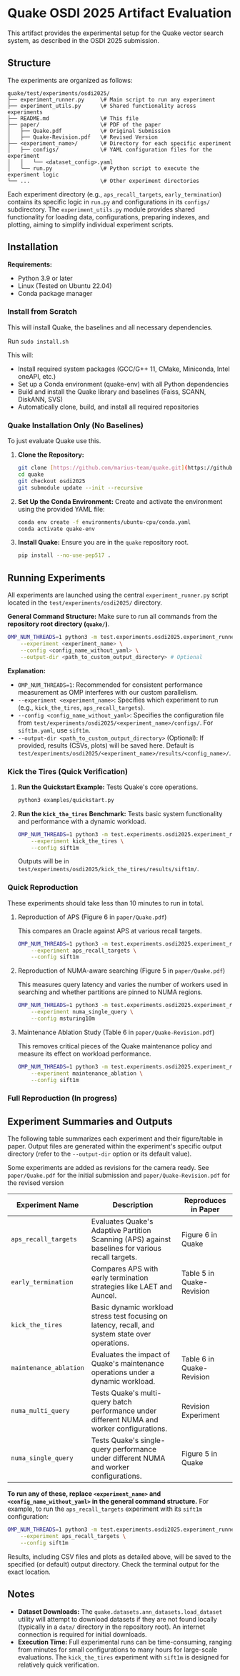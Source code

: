 
# Quake OSDI 2025 Artifact Evaluation

This artifact provides the experimental setup for the Quake vector search system, as described in the OSDI 2025 submission.

## Structure

The experiments are organized as follows:



```plaintext
quake/test/experiments/osdi2025/
├── experiment_runner.py     \# Main script to run any experiment
├── experiment_utils.py      \# Shared functionality across experiments
├── README.md                \# This file
├── paper/                   \# PDF of the paper
│   ├── Quake.pdf            \# Original Submission
│   ├── Quake-Revision.pdf   \# Revised Version
├── <experiment_name>/       \# Directory for each specific experiment
│   ├── configs/             \# YAML configuration files for the experiment
│   │   └── <dataset_config>.yaml
│   └── run.py               \# Python script to execute the experiment logic
└── ...                      \# Other experiment directories
```

Each experiment directory (e.g., `aps_recall_targets`, `early_termination`) contains its specific logic in `run.py` and configurations in its `configs/` subdirectory. The `experiment_utils.py` module provides shared functionality for loading data, configurations, preparing indexes, and plotting, aiming to simplify individual experiment scripts.

## Installation

**Requirements:**
- Python 3.9 or later
- Linux (Tested on Ubuntu 22.04)
- Conda package manager

### Install from Scratch

This will install Quake, the baselines and all necessary dependencies.

Run `sudo install.sh` 

This will:
- Install required system packages (GCC/G++ 11, CMake, Miniconda, Intel oneAPI, etc.)
- Set up a Conda environment (quake-env) with all Python dependencies
- Build and install the Quake library and baselines (Faiss, SCANN, DiskANN, SVS)
- Automatically clone, build, and install all required repositories

### Quake Installation Only (No Baselines)

To just evaluate Quake use this.

1.  **Clone the Repository:**
    ```bash
    git clone [https://github.com/marius-team/quake.git](https://github.com/marius-team/quake.git)
    cd quake
    git checkout osdi2025
    git submodule update --init --recursive
    
    ```

2.  **Set Up the Conda Environment:**
    Create and activate the environment using the provided YAML file:
    ```bash
    conda env create -f environments/ubuntu-cpu/conda.yaml
    conda activate quake-env
    ```

3.  **Install Quake:**
    Ensure you are in the `quake` repository root.
    ```bash
    pip install --no-use-pep517 .
    ```

## Running Experiments

All experiments are launched using the central `experiment_runner.py` script located in the `test/experiments/osdi2025/` directory.

**General Command Structure:**
Make sure to run all commands from the **repository root directory (`quake/`)**.

```bash
OMP_NUM_THREADS=1 python3 -m test.experiments.osdi2025.experiment_runner \
    --experiment <experiment_name> \
    --config <config_name_without_yaml> \
    --output-dir <path_to_custom_output_directory> # Optional
````

**Explanation:**

* `OMP_NUM_THREADS=1`: Recommended for consistent performance measurement as OMP interferes with our custom parallelism.
* `--experiment <experiment_name>`: Specifies which experiment to run (e.g., `kick_the_tires`, `aps_recall_targets`).
* `--config <config_name_without_yaml>`: Specifies the configuration file from `test/experiments/osdi2025/<experiment_name>/configs/`. For `sift1m.yaml`, use `sift1m`.
* `--output-dir <path_to_custom_output_directory>` (Optional): If provided, results (CSVs, plots) will be saved here. Default is `test/experiments/osdi2025/<experiment_name>/results/<config_name>/`.

### Kick the Tires (Quick Verification)

1.  **Run the Quickstart Example:**
    Tests Quake's core operations.

    ```bash
    python3 examples/quickstart.py
    ```

2.  **Run the `kick_the_tires` Benchmark:**
    Tests basic system functionality and performance with a dynamic workload.

    ```bash
    OMP_NUM_THREADS=1 python3 -m test.experiments.osdi2025.experiment_runner \
        --experiment kick_the_tires \
        --config sift1m
    ```
    Outputs will be in `test/experiments/osdi2025/kick_the_tires/results/sift1m/`.

### Quick Reproduction

These experiments should take less than 10 minutes to run in total.

1. Reproduction of APS (Figure 6 in `paper/Quake.pdf`)

   This compares an Oracle against APS at various recall targets. 

    ```bash
    OMP_NUM_THREADS=1 python3 -m test.experiments.osdi2025.experiment_runner \
        --experiment aps_recall_targets \
        --config sift1m
    ```

2. Reproduction of NUMA-aware searching (Figure 5 in `paper/Quake.pdf`)

    This measures query latency and varies the number of workers used in searching and whether partitions are pinned to NUMA regions.

    ```bash
    OMP_NUM_THREADS=1 python3 -m test.experiments.osdi2025.experiment_runner \
        --experiment numa_single_query \
        --config msturing10m
    ```

3. Maintenance Ablation Study (Table 6 in `paper/Quake-Revision.pdf`)

    This removes critical pieces of the Quake maintenance policy and measure its effect on workload performance.

    ```bash
    OMP_NUM_THREADS=1 python3 -m test.experiments.osdi2025.experiment_runner \
        --experiment maintenance_ablation \
        --config sift1m
    ```
    

### Full Reproduction (In progress)

## Experiment Summaries and Outputs

The following table summarizes each experiment and their figure/table in paper. Output files are generated within the experiment's specific output directory (refer to the `--output-dir` option or its default value).

Some experiments are added as revisions for the camera ready. See `paper/Quake.pdf` for the initial submission and `paper/Quake-Revision.pdf` for the revised version

| Experiment Name        | Description                                                                                        | Reproduces in Paper       |
|------------------------|----------------------------------------------------------------------------------------------------|---------------------------|
| `aps_recall_targets`   | Evaluates Quake's Adaptive Partition Scanning (APS) against baselines for various recall targets.  | Figure 6 in Quake         |
| `early_termination`    | Compares APS with early termination strategies like LAET and Auncel.                               | Table 5 in Quake-Revision |
| `kick_the_tires`       | Basic dynamic workload stress test focusing on latency, recall, and system state over operations.  |                           |
| `maintenance_ablation` | Evaluates the impact of Quake's maintenance operations under a dynamic workload.                   | Table 6 in Quake-Revision |
| `numa_multi_query`     | Tests Quake's multi-query batch performance under different NUMA and worker configurations.        | Revision Experiment       |
| `numa_single_query`    | Tests Quake's single-query performance under different NUMA and worker configurations.             | Figure 5 in Quake         |

**To run any of these, replace `<experiment_name>` and `<config_name_without_yaml>` in the general command structure.** For example, to run the `aps_recall_targets` experiment with its `sift1m` configuration:

```bash
OMP_NUM_THREADS=1 python3 -m test.experiments.osdi2025.experiment_runner \
    --experiment aps_recall_targets \
    --config sift1m
```

Results, including CSV files and plots as detailed above, will be saved to the specified (or default) output directory. Check the terminal output for the exact location.

## Notes

* **Dataset Downloads:** The `quake.datasets.ann_datasets.load_dataset` utility will attempt to download datasets if they are not found locally (typically in a `data/` directory in the repository root). An internet connection is required for initial downloads.
* **Execution Time:** Full experimental runs can be time-consuming, ranging from minutes for small configurations to many hours for large-scale evaluations. The `kick_the_tires` experiment with `sift1m` is designed for relatively quick verification.

<!-- end list -->
